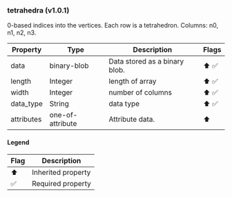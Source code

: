 ### tetrahedra (v1.0.1)
0-based indices into the vertices. Each row is a tetrahedron. Columns: n0, n1, n2, n3.

| Property | Type | Description | Flags |
|---|---|---|---|
| data | binary-blob | Data stored as a binary blob. | ⬆️ ✅ |
| length | Integer | length of array | ⬆️ ✅ |
| width | Integer | number of columns | ⬆️ ✅ |
| data_type | String | data type | ⬆️ ✅ |
| attributes | one-of-attribute | Attribute data. | ⬆️ |


#### Legend

| Flag | Description |
| --- | --- |
| ⬆️ | Inherited property |
| ✅ | Required property |

